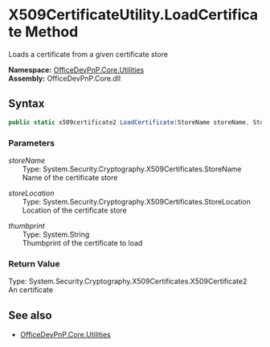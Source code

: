 # X509CertificateUtility.LoadCertificate Method  
Loads a certificate from a given certificate store  

**Namespace:** [OfficeDevPnP.Core.Utilities](OfficeDevPnP.Core.Utilities.md)  
**Assembly:** OfficeDevPnP.Core.dll  
## Syntax
```C#
public static x509certificate2 LoadCertificate(StoreName storeName, StoreLocation storeLocation, String thumbprint)
```
### Parameters
*storeName*  
&emsp;&emsp;Type: System.Security.Cryptography.X509Certificates.StoreName  
&emsp;&emsp;Name of the certificate store  
  
*storeLocation*  
&emsp;&emsp;Type: System.Security.Cryptography.X509Certificates.StoreLocation  
&emsp;&emsp;Location of the certificate store  
  
*thumbprint*  
&emsp;&emsp;Type: System.String  
&emsp;&emsp;Thumbprint of the certificate to load  
  
### Return Value
Type: System.Security.Cryptography.X509Certificates.X509Certificate2  
An  certificate

## See also
- [OfficeDevPnP.Core.Utilities](OfficeDevPnP.Core.Utilities.md)
